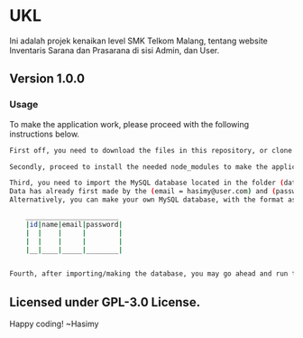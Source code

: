 # UKL

Ini adalah projek kenaikan level SMK Telkom Malang, tentang website Inventaris Sarana dan Prasarana di sisi Admin, dan User.

## Version 1.0.0

### Usage

To make the application work, please proceed with the following instructions below.

```sh
First off, you need to download the files in this repository, or clone it with command (git clone "url").

Secondly, proceed to install the needed node_modules to make the application work using command (npm install).

Third, you need to import the MySQL database located in the folder (database/nodemysql.sql).
Data has already first made by the (email = hasimy@user.com) and (password = user).
Alternatively, you can make your own MySQL database, with the format as follows:

    _______________________
    |id|name|email|password|
    |  |    |     |        |
    |  |    |     |        |
    |__|____|_____|________|


Fourth, after importing/making the database, you may go ahead and run the app with the command (npm start).
```

## Licensed under GPL-3.0 License.

Happy coding!
~Hasimy
